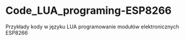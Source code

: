 # Code_LUA_programing-ESP8266
Przykłady kody w języku LUA programowanie modułów elektronicznych ESP8266
